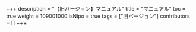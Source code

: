+++
description = "【旧バージョン】マニュアル"
title = "マニュアル"
toc = true
weight = 109001000
isNipo = true
tags = ["旧バージョン"]
contributors = []
+++
